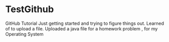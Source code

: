 # TestGithub
GitHub Tutorial
Just getting started and trying to figure things out. 
Learned of to upload a file. 
Uploaded a java file for a homework problem , for my Operating System
